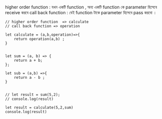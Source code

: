 higher order function : যখন একটি function , অন্য একটি function কে parameter হিসেবে receive  করবে 
call back function : যেই function টাকে parameter হিসেবে pass  করবো । 

```
// higher order function  => calculate
// call back function => operation 

let calculate = (a,b,operation)=>{
    return operation(a,b) ;
}


let sum = (a, b) => {
    return a + b;
};

let sub = (a,b) =>{
    return a - b ;
}


// let result = sum(5,2);
// console.log(result)

let result = calculate(5,2,sum)
console.log(result)
```
